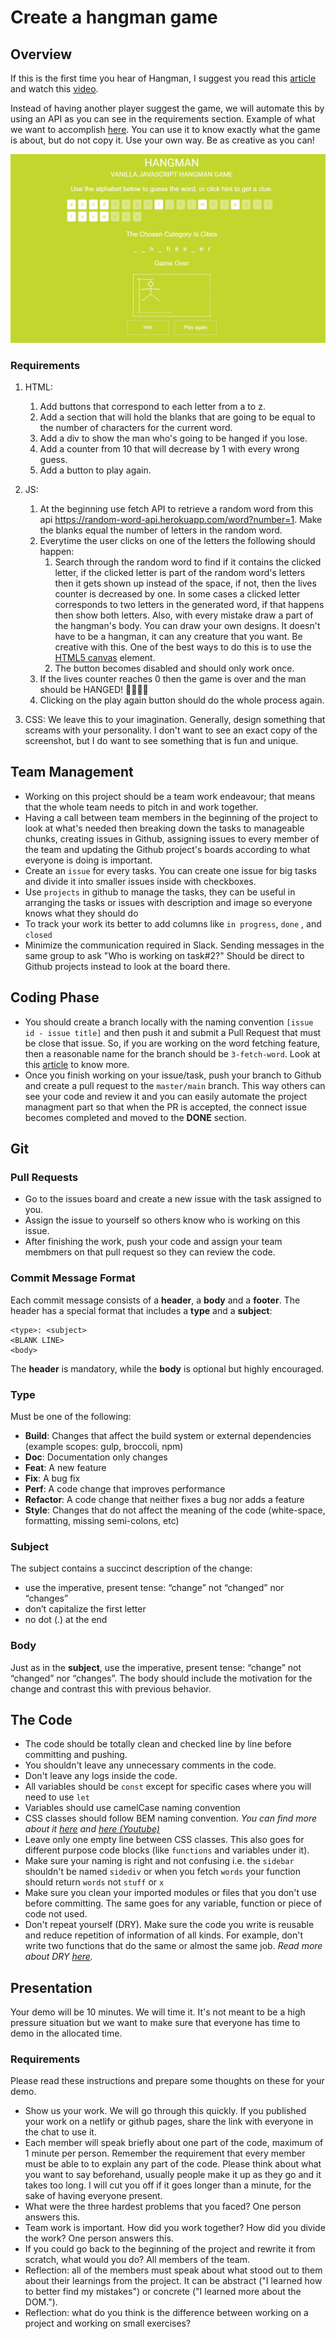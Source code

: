# Create a hangman game

## Overview

If this is the first time you hear of Hangman, I suggest you read this [article](https://en.wikipedia.org/wiki/Hangman_(game)) and watch this [video](https://www.youtube.com/watch?v=leW9ZotUVYo).

Instead of having another player suggest the game, we will automate this by using an API as you can see in the requirements section. Example of what we want to accomplish [here](https://codepen.io/cathydutton/pen/ldazc). You can use it to know exactly what the game is about, but do not copy it. Use your own way. Be as creative as you can!

![Example of hangman game](images/example.jpg)

### Requirements

1. HTML:
    1. Add buttons that correspond to each letter from a to z.
    2. Add a section that will hold the blanks that are going to be equal to the number of characters for the current word.
    3. Add a div to show the man who's going to be hanged if you lose.
    4. Add a counter from 10 that will decrease by 1 with every wrong guess.
    5. Add a button to play again.

2. JS:
    1. At the beginning use fetch API to retrieve a random word from this api <https://random-word-api.herokuapp.com/word?number=1>. Make the blanks equal the number of letters in the random word.
    2. Everytime the user clicks on one of the letters the following should happen:
        1. Search through the random word to find if it contains the clicked letter, if the clicked letter is part of the random word's letters then it gets shown up instead of the space, if not, then the lives counter is decreased by one. In some cases a clicked letter corresponds to two letters in the generated word, if that happens then show both letters. Also, with every mistake draw a part of the hangman's body. You can draw your own designs. It doesn't have to be a hangman, it can any creature that you want. Be creative with this. One of the best ways to do this is to use the [HTML5 canvas](https://developer.mozilla.org/en-US/docs/Web/API/Canvas_API) element.
        2. The button becomes disabled and should only work once.
    3. If the lives counter reaches 0 then the game is over and the man should be HANGED! 👨‍🦱🔪😢
    4. Clicking on the play again button should do the whole process again.

3. CSS: We leave this to your imagination. Generally, design something that screams with your personality. I don't want to see an exact copy of the screenshot, but I do want to see something that is fun and unique.

## Team Management

- Working on this project should be a team work endeavour; that means that the whole team needs to pitch in and work together.
- Having a call between team members in the beginning of the project to look at what's needed then breaking down the tasks to manageable chunks, creating issues in Github, assigning issues to every member of the team and updating the Github project's boards according to what everyone is doing is important.
- Create an `issue` for every tasks. You can create one issue for big tasks and divide it into smaller issues inside with checkboxes.
- Use `projects` in github to manage the tasks, they can be useful in arranging the tasks or issues with description and image so everyone knows what they should do
- To track your work its better to add columns like `in progress`, `done` , and `closed`
- Minimize the communication required in Slack. Sending messages in the same group to ask "Who is working on task#2?" Should be direct to Github projects instead to look at the board there.

## Coding Phase

- You should create a branch locally with the naming convention `[issue id - issue title]` and then push it and submit a Pull Request that must be close that issue. So, if you are working on the word fetching feature, then a reasonable name for the branch should be `3-fetch-word`. Look at this [article](https://github.blog/2013-05-14-closing-issues-via-pull-requests/) to know more.
- Once you finish working on your issue/task, push your branch to Github and create a pull request to the `master/main` branch. This way others can see your code and review it and you can easily automate the project managment part so that when the PR is accepted, the connect issue becomes completed and moved to the **DONE** section.

## Git

### **Pull Requests**

- Go to the issues board and create a new issue with the task assigned to you.
- Assign the issue to yourself so others know who is working on this issue.
- After finishing the work, push your code and assign your team membmers on that pull request so they can review the code.

### **Commit Message Format**

Each commit message consists of a **header**, a **body** and a **footer**. The header has a special format that includes a **type** and a **subject**:

```
<type>: <subject>
<BLANK LINE>
<body>
```

The **header** is mandatory, while the **body** is optional but highly encouraged.

### **Type**

Must be one of the following:

- **Build**: Changes that affect the build system or external dependencies (example scopes: gulp, broccoli, npm)
- **Doc**: Documentation only changes
- **Feat**: A new feature
- **Fix**: A bug fix
- **Perf**: A code change that improves performance
- **Refactor**: A code change that neither fixes a bug nor adds a feature
- **Style**: Changes that do not affect the meaning of the code (white-space, formatting, missing semi-colons, etc)

### **Subject**

The subject contains a succinct description of the change:

- use the imperative, present tense: “change” not “changed” nor “changes”
- don’t capitalize the first letter
- no dot (.) at the end

### **Body**

Just as in the **subject**, use the imperative, present tense: “change” not “changed” nor “changes”. The body should include the motivation for the change and contrast this with previous behavior.

## The Code

- The code should be totally clean and checked line by line before committing and pushing.
- You shouldn't leave any unnecessary comments in the code.
- Don't leave any logs inside the code.
- All variables should be `const` except for specific cases where you will need to use `let`
- Variables should use camelCase naming convention
- CSS classes should follow BEM naming convention. *You can find more about it [here](http://getbem.com/naming/) and [here (Youtube)](https://www.youtube.com/watch?v=SLjHSVwXYq4)*
- Leave only one empty line between CSS classes. This also goes for different purpose code blocks (like `functions` and variables under it).
- Make sure your naming is right and not confusing i.e. the `sidebar` shouldn't be named `sidediv` or when you fetch `words` your function should return `words` not `stuff` or `x`
- Make sure you clean your imported modules or files that you don't use before committing. The same goes for any variable, function or piece of code not used.
- Don't repeat yourself (DRY). Make sure the code you write is reusable and reduce repetition of information of all kinds. For example, don't write two functions that do the same or almost the same job. *Read more about DRY [here](https://en.wikipedia.org/wiki/Don't_repeat_yourself).*

## Presentation

Your demo will be 10 minutes. We will time it. It's not meant to be a high pressure situation but we want to make sure that everyone has time to demo in the allocated time.

### Requirements

Please read these instructions and prepare some thoughts on these for your demo.

- Show us your work. We will go through this quickly. If you published your work on a netlify or github pages, share the link with everyone in the chat to use it.
- Each member will speak briefly about one part of the code, maximum of 1 minute per person. Remember the requirement that every member must be able to to explain any part of the code. Please think about what you want to say beforehand, usually people make it up as they go and it takes too long. I will cut you off if it goes longer than a minute, for the sake of having everyone present.
- What were the three hardest problems that you faced? One person answers this.
- Team work is important. How did you work together? How did you divide the work? One person answers this.
- If you could go back to the beginning of the project and rewrite it from scratch, what would you do? All members of the team.
- Reflection: all of the members must speak about what stood out to them about their learnings from the project. It can be abstract ("I learned how to better find my mistakes") or concrete ("I learned more about the DOM.").
- Reflection: what do you think is the difference between working on a project and working on small exercises?
